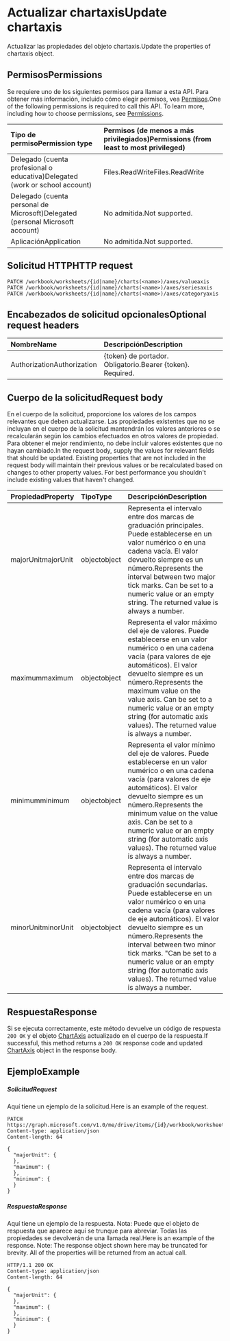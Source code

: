 # <a name="update-chartaxis"></a><span data-ttu-id="861f5-101">Actualizar chartaxis</span><span class="sxs-lookup"><span data-stu-id="861f5-101">Update chartaxis</span></span>

<span data-ttu-id="861f5-102">Actualizar las propiedades del objeto chartaxis.</span><span class="sxs-lookup"><span data-stu-id="861f5-102">Update the properties of chartaxis object.</span></span>
## <a name="permissions"></a><span data-ttu-id="861f5-103">Permisos</span><span class="sxs-lookup"><span data-stu-id="861f5-103">Permissions</span></span>
<span data-ttu-id="861f5-p101">Se requiere uno de los siguientes permisos para llamar a esta API. Para obtener más información, incluido cómo elegir permisos, vea [Permisos](../../../concepts/permissions_reference.md).</span><span class="sxs-lookup"><span data-stu-id="861f5-p101">One of the following permissions is required to call this API. To learn more, including how to choose permissions, see [Permissions](../../../concepts/permissions_reference.md).</span></span>

|<span data-ttu-id="861f5-106">Tipo de permiso</span><span class="sxs-lookup"><span data-stu-id="861f5-106">Permission type</span></span>      | <span data-ttu-id="861f5-107">Permisos (de menos a más privilegiados)</span><span class="sxs-lookup"><span data-stu-id="861f5-107">Permissions (from least to most privileged)</span></span>              |
|:--------------------|:---------------------------------------------------------|
|<span data-ttu-id="861f5-108">Delegado (cuenta profesional o educativa)</span><span class="sxs-lookup"><span data-stu-id="861f5-108">Delegated (work or school account)</span></span> | <span data-ttu-id="861f5-109">Files.ReadWrite</span><span class="sxs-lookup"><span data-stu-id="861f5-109">Files.ReadWrite</span></span>    |
|<span data-ttu-id="861f5-110">Delegado (cuenta personal de Microsoft)</span><span class="sxs-lookup"><span data-stu-id="861f5-110">Delegated (personal Microsoft account)</span></span> | <span data-ttu-id="861f5-111">No admitida.</span><span class="sxs-lookup"><span data-stu-id="861f5-111">Not supported.</span></span>    |
|<span data-ttu-id="861f5-112">Aplicación</span><span class="sxs-lookup"><span data-stu-id="861f5-112">Application</span></span> | <span data-ttu-id="861f5-113">No admitida.</span><span class="sxs-lookup"><span data-stu-id="861f5-113">Not supported.</span></span> |

## <a name="http-request"></a><span data-ttu-id="861f5-114">Solicitud HTTP</span><span class="sxs-lookup"><span data-stu-id="861f5-114">HTTP request</span></span>
<!-- { "blockType": "ignored" } -->
```http
PATCH /workbook/worksheets/{id|name}/charts(<name>)/axes/valueaxis
PATCH /workbook/worksheets/{id|name}/charts(<name>)/axes/seriesaxis
PATCH /workbook/worksheets/{id|name}/charts(<name>)/axes/categoryaxis
```
## <a name="optional-request-headers"></a><span data-ttu-id="861f5-115">Encabezados de solicitud opcionales</span><span class="sxs-lookup"><span data-stu-id="861f5-115">Optional request headers</span></span>
| <span data-ttu-id="861f5-116">Nombre</span><span class="sxs-lookup"><span data-stu-id="861f5-116">Name</span></span>       | <span data-ttu-id="861f5-117">Descripción</span><span class="sxs-lookup"><span data-stu-id="861f5-117">Description</span></span>|
|:-----------|:-----------|
| <span data-ttu-id="861f5-118">Authorization</span><span class="sxs-lookup"><span data-stu-id="861f5-118">Authorization</span></span>  | <span data-ttu-id="861f5-p102">{token} de portador. Obligatorio.</span><span class="sxs-lookup"><span data-stu-id="861f5-p102">Bearer {token}. Required.</span></span> |

## <a name="request-body"></a><span data-ttu-id="861f5-121">Cuerpo de la solicitud</span><span class="sxs-lookup"><span data-stu-id="861f5-121">Request body</span></span>
<span data-ttu-id="861f5-p103">En el cuerpo de la solicitud, proporcione los valores de los campos relevantes que deben actualizarse. Las propiedades existentes que no se incluyan en el cuerpo de la solicitud mantendrán los valores anteriores o se recalcularán según los cambios efectuados en otros valores de propiedad. Para obtener el mejor rendimiento, no debe incluir valores existentes que no hayan cambiado.</span><span class="sxs-lookup"><span data-stu-id="861f5-p103">In the request body, supply the values for relevant fields that should be updated. Existing properties that are not included in the request body will maintain their previous values or be recalculated based on changes to other property values. For best performance you shouldn't include existing values that haven't changed.</span></span>

| <span data-ttu-id="861f5-125">Propiedad</span><span class="sxs-lookup"><span data-stu-id="861f5-125">Property</span></span>     | <span data-ttu-id="861f5-126">Tipo</span><span class="sxs-lookup"><span data-stu-id="861f5-126">Type</span></span>   |<span data-ttu-id="861f5-127">Descripción</span><span class="sxs-lookup"><span data-stu-id="861f5-127">Description</span></span>|
|:---------------|:--------|:----------|
|<span data-ttu-id="861f5-128">majorUnit</span><span class="sxs-lookup"><span data-stu-id="861f5-128">majorUnit</span></span>|<span data-ttu-id="861f5-129">object</span><span class="sxs-lookup"><span data-stu-id="861f5-129">object</span></span>|<span data-ttu-id="861f5-p104">Representa el intervalo entre dos marcas de graduación principales. Puede establecerse en un valor numérico o en una cadena vacía.  El valor devuelto siempre es un número.</span><span class="sxs-lookup"><span data-stu-id="861f5-p104">Represents the interval between two major tick marks. Can be set to a numeric value or an empty string.  The returned value is always a number.</span></span>|
|<span data-ttu-id="861f5-133">maximum</span><span class="sxs-lookup"><span data-stu-id="861f5-133">maximum</span></span>|<span data-ttu-id="861f5-134">object</span><span class="sxs-lookup"><span data-stu-id="861f5-134">object</span></span>|<span data-ttu-id="861f5-p105">Representa el valor máximo del eje de valores.  Puede establecerse en un valor numérico o en una cadena vacía (para valores de eje automáticos).  El valor devuelto siempre es un número.</span><span class="sxs-lookup"><span data-stu-id="861f5-p105">Represents the maximum value on the value axis.  Can be set to a numeric value or an empty string (for automatic axis values).  The returned value is always a number.</span></span>|
|<span data-ttu-id="861f5-138">minimum</span><span class="sxs-lookup"><span data-stu-id="861f5-138">minimum</span></span>|<span data-ttu-id="861f5-139">object</span><span class="sxs-lookup"><span data-stu-id="861f5-139">object</span></span>|<span data-ttu-id="861f5-p106">Representa el valor mínimo del eje de valores. Puede establecerse en un valor numérico o en una cadena vacía (para valores de eje automáticos). El valor devuelto siempre es un número.</span><span class="sxs-lookup"><span data-stu-id="861f5-p106">Represents the minimum value on the value axis. Can be set to a numeric value or an empty string (for automatic axis values).  The returned value is always a number.</span></span>|
|<span data-ttu-id="861f5-143">minorUnit</span><span class="sxs-lookup"><span data-stu-id="861f5-143">minorUnit</span></span>|<span data-ttu-id="861f5-144">object</span><span class="sxs-lookup"><span data-stu-id="861f5-144">object</span></span>|<span data-ttu-id="861f5-p107">Representa el intervalo entre dos marcas de graduación secundarias. Puede establecerse en un valor numérico o en una cadena vacía (para valores de eje automáticos). El valor devuelto siempre es un número.</span><span class="sxs-lookup"><span data-stu-id="861f5-p107">Represents the interval between two minor tick marks. "Can be set to a numeric value or an empty string (for automatic axis values). The returned value is always a number.</span></span>|

## <a name="response"></a><span data-ttu-id="861f5-148">Respuesta</span><span class="sxs-lookup"><span data-stu-id="861f5-148">Response</span></span>

<span data-ttu-id="861f5-149">Si se ejecuta correctamente, este método devuelve un código de respuesta `200 OK` y el objeto [ChartAxis](../resources/chartaxis.md) actualizado en el cuerpo de la respuesta.</span><span class="sxs-lookup"><span data-stu-id="861f5-149">If successful, this method returns a `200 OK` response code and updated [ChartAxis](../resources/chartaxis.md) object in the response body.</span></span>
## <a name="example"></a><span data-ttu-id="861f5-150">Ejemplo</span><span class="sxs-lookup"><span data-stu-id="861f5-150">Example</span></span>
##### <a name="request"></a><span data-ttu-id="861f5-151">Solicitud</span><span class="sxs-lookup"><span data-stu-id="861f5-151">Request</span></span>
<span data-ttu-id="861f5-152">Aquí tiene un ejemplo de la solicitud.</span><span class="sxs-lookup"><span data-stu-id="861f5-152">Here is an example of the request.</span></span>
<!-- {
  "blockType": "request",
  "name": "update_chartaxis"
}-->
```http
PATCH https://graph.microsoft.com/v1.0/me/drive/items/{id}/workbook/worksheets/{id|name}/charts(<name>)/axes/valueaxis
Content-type: application/json
Content-length: 64

{
  "majorUnit": {
  },
  "maximum": {
  },
  "minimum": {
  }
}
```
##### <a name="response"></a><span data-ttu-id="861f5-153">Respuesta</span><span class="sxs-lookup"><span data-stu-id="861f5-153">Response</span></span>
<span data-ttu-id="861f5-p108">Aquí tiene un ejemplo de la respuesta. Nota: Puede que el objeto de respuesta que aparece aquí se trunque para abreviar. Todas las propiedades se devolverán de una llamada real.</span><span class="sxs-lookup"><span data-stu-id="861f5-p108">Here is an example of the response. Note: The response object shown here may be truncated for brevity. All of the properties will be returned from an actual call.</span></span>
<!-- {
  "blockType": "response",
  "truncated": true,
  "@odata.type": "microsoft.graph.chartaxis"
} -->
```http
HTTP/1.1 200 OK
Content-type: application/json
Content-length: 64

{
  "majorUnit": {
  },
  "maximum": {
  },
  "minimum": {
  }
}
```

<!-- uuid: 8fcb5dbc-d5aa-4681-8e31-b001d5168d79
2015-10-25 14:57:30 UTC -->
<!-- {
  "type": "#page.annotation",
  "description": "Update chartaxis",
  "keywords": "",
  "section": "documentation",
  "tocPath": ""
}-->